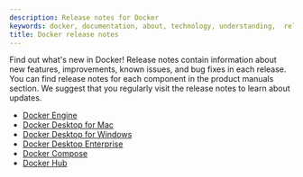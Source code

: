 ```yaml
---
description: Release notes for Docker
keywords: docker, documentation, about, technology, understanding,  release
title: Docker release notes
---
```


Find out what's new in Docker! Release notes contain information about new
features, improvements, known issues, and bug fixes in each release. You can
find release notes for each component in the product manuals section. We suggest
that you regularly visit the release notes to learn about updates.

- [Docker Engine](/engine/release-notes/)
- [Docker Desktop for Mac](/docker-for-mac/)
- [Docker Desktop for Windows](/docker-for-windows/)
- [Docker Desktop Enterprise](/desktop/enterprise/)
- [Docker Compose](/compose/)
- [Docker Hub](/docker-hub/)
